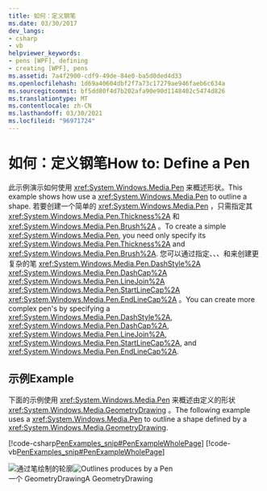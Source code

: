 ```yaml
---
title: 如何：定义钢笔
ms.date: 03/30/2017
dev_langs:
- csharp
- vb
helpviewer_keywords:
- pens [WPF], defining
- creating [WPF], pens
ms.assetid: 7a4f2900-cdf9-49de-84e0-ba5d0ded4d33
ms.openlocfilehash: 1d69a40604dbf2f7a73c17279ae946faeb6c634a
ms.sourcegitcommit: bf5dd80f4d7b202afa90e90d1148402c5474d826
ms.translationtype: MT
ms.contentlocale: zh-CN
ms.lasthandoff: 03/30/2021
ms.locfileid: "96971724"
---
```

# <a name="how-to-define-a-pen"></a><span data-ttu-id="3897d-102">如何：定义钢笔</span><span class="sxs-lookup"><span data-stu-id="3897d-102">How to: Define a Pen</span></span>
<span data-ttu-id="3897d-103">此示例演示如何使用 <xref:System.Windows.Media.Pen> 来概述形状。</span><span class="sxs-lookup"><span data-stu-id="3897d-103">This example shows how use a <xref:System.Windows.Media.Pen> to outline a shape.</span></span> <span data-ttu-id="3897d-104">若要创建一个简单的 <xref:System.Windows.Media.Pen> ，只需指定其 <xref:System.Windows.Media.Pen.Thickness%2A> 和 <xref:System.Windows.Media.Pen.Brush%2A> 。</span><span class="sxs-lookup"><span data-stu-id="3897d-104">To create a simple <xref:System.Windows.Media.Pen>, you need only specify its <xref:System.Windows.Media.Pen.Thickness%2A> and <xref:System.Windows.Media.Pen.Brush%2A>.</span></span> <span data-ttu-id="3897d-105">您可以通过指定、、、和来创建更复杂的笔 <xref:System.Windows.Media.Pen.DashStyle%2A> <xref:System.Windows.Media.Pen.DashCap%2A> <xref:System.Windows.Media.Pen.LineJoin%2A> <xref:System.Windows.Media.Pen.StartLineCap%2A> <xref:System.Windows.Media.Pen.EndLineCap%2A> 。</span><span class="sxs-lookup"><span data-stu-id="3897d-105">You can create more complex pen's by specifying a <xref:System.Windows.Media.Pen.DashStyle%2A>, <xref:System.Windows.Media.Pen.DashCap%2A>, <xref:System.Windows.Media.Pen.LineJoin%2A>, <xref:System.Windows.Media.Pen.StartLineCap%2A>, and <xref:System.Windows.Media.Pen.EndLineCap%2A>.</span></span>  
  
## <a name="example"></a><span data-ttu-id="3897d-106">示例</span><span class="sxs-lookup"><span data-stu-id="3897d-106">Example</span></span>  
 <span data-ttu-id="3897d-107">下面的示例使用 <xref:System.Windows.Media.Pen> 来概述由定义的形状 <xref:System.Windows.Media.GeometryDrawing> 。</span><span class="sxs-lookup"><span data-stu-id="3897d-107">The following example uses a <xref:System.Windows.Media.Pen> to outline a shape defined by a <xref:System.Windows.Media.GeometryDrawing>.</span></span>  
  
 [!code-csharp[PenExamples_snip#PenExampleWholePage](~/samples/snippets/csharp/VS_Snippets_Wpf/PenExamples_snip/CSharp/PenExample.cs#penexamplewholepage)]
 [!code-vb[PenExamples_snip#PenExampleWholePage](~/samples/snippets/visualbasic/VS_Snippets_Wpf/PenExamples_snip/VisualBasic/PenExample.vb#penexamplewholepage)]  
  
 <span data-ttu-id="3897d-108">![通过笔绘制的轮廓](./media/graphicsmm-simple-pen.jpg "graphicsmm_simple_pen")</span><span class="sxs-lookup"><span data-stu-id="3897d-108">![Outlines produces by a Pen](./media/graphicsmm-simple-pen.jpg "graphicsmm_simple_pen")</span></span>  
<span data-ttu-id="3897d-109">一个 GeometryDrawing</span><span class="sxs-lookup"><span data-stu-id="3897d-109">A GeometryDrawing</span></span>
